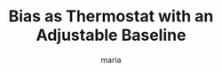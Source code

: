 ---
title: Bias as Thermostat with an Adjustable Baseline
author: maria
Definition: Biases are essentially constants associated with each neuron. Unlike weights, biases are not connected to specific inputs but are added to the neuron's output. Biases serve as a form of offset or threshold, allowing neurons to activate even when the weighted sum of their inputs is not sufficient on its own. 
Description: "Imagine a thermostat-controlled heater in a house. The temperature sensor (like the inputs and weights) reads the room's temperature and decides whether to turn on the heater. However, there's also a baseline setting — a knob that allows you to set a desired minimum temperature. This knob doesn't depend on the sensor readings; it's always there, shifting the behavior of the system. That knob is like the bias in a neuron."
OriginSource: "ChatGPT 4o"
Mapping:
  "Neuron": "Thermostat"
  "Inputs": "Current room temperature"
  "Weights": "Sensitivity of thermostat to temperature"
  "Bias": "Thermostat baseline setting (minimum desired temperature)"
  "Weighted Sum": "Evaluation of temperature difference from target"
  "Output Activation": "Heater turning on or staying off"
  "Adaptability": "Changing the baseline setting"
ExpertRating: Good
---